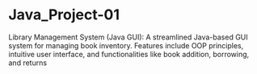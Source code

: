 # Java_Project-01
Library Management System (Java GUI): A streamlined Java-based GUI system for managing book inventory. Features include OOP principles, intuitive user interface, and functionalities like book addition, borrowing, and returns
